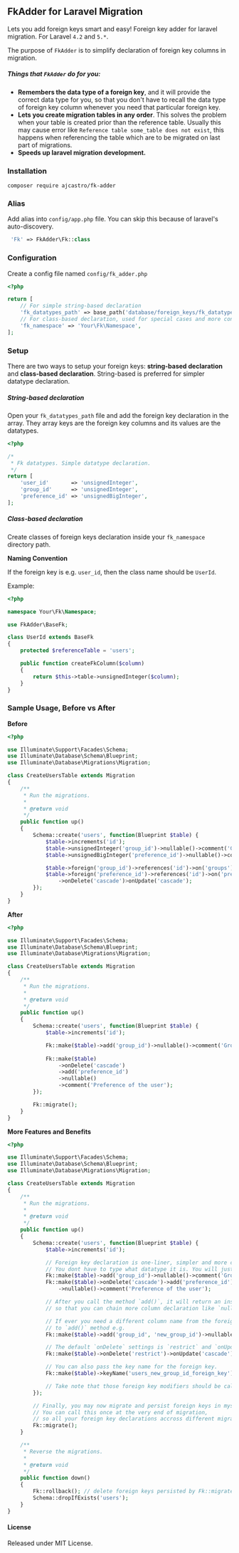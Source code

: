 ## FkAdder for Laravel Migration

Lets you add foreign keys smart and easy! Foreign key adder for laravel migration.
For Laravel `4.2` and `5.*`.

The purpose of `FkAdder` is to simplify declaration of foreign key columns in migration.

##### Things that `FkAdder` do for you:
  * __Remembers the data type of a foreign key__, and it will provide the correct data type for you, so that you don't have to recall the data type of foreign key column
      whenever you need that particular foreign key.
  * __Lets you create migration tables in any order__. This solves the problem when your table is created prior than the reference table. Usually this may cause error like `Reference table some_table does not exist`, this happens when referencing the table which are to be migrated on last part of migrations.
  * __Speeds up laravel migration development.__


### Installation

`composer require ajcastro/fk-adder`

### Alias

Add alias into `config/app.php` file. You can skip this because of laravel's auto-discovery.

```php
 'Fk' => FkAdder\Fk::class
```

### Configuration

Create a config file named `config/fk_adder.php`

```php
<?php

return [
    // For simple string-based declaration
    'fk_datatypes_path' => base_path('database/foreign_keys/fk_datatypes.php') 
    // For class-based declaration, used for special cases and more control
    'fk_namespace' => 'Your\Fk\Namespace', 
];
```

### Setup

There are two ways to setup your foreign keys: __string-based declaration__ and __class-based declaration__. 
String-based is preferred for simpler datatype declaration.

##### String-based declaration

Open your `fk_datatypes_path` file and add the foreign key declaration in the array. They array keys are the foreign key columns and its values are the datatypes.

```php
<?php

/*
 * Fk datatypes. Simple datatype declaration.
 */
return [
    'user_id'       => 'unsignedInteger',
    'group_id'      => 'unsignedInteger',
    'preference_id' => 'unsignedBigInteger',
];
```


##### Class-based declaration

Create classes of foreign keys declaration inside your `fk_namespace` directory path.

__Naming Convention__

If the foreign key is e.g. `user_id`, then the class name should be `UserId`.

Example:

```php
<?php

namespace Your\Fk\Namespace;

use FkAdder\BaseFk;

class UserId extends BaseFk
{
    protected $referenceTable = 'users';

    public function createFkColumn($column)
    {
        return $this->table->unsignedInteger($column);
    } 
}

```


### Sample Usage, Before vs After

__Before__

```php
<?php

use Illuminate\Support\Facades\Schema;
use Illuminate\Database\Schema\Blueprint;
use Illuminate\Database\Migrations\Migration;

class CreateUsersTable extends Migration
{
    /**
     * Run the migrations.
     *
     * @return void
     */
    public function up()
    {
        Schema::create('users', function(Blueprint $table) {
            $table->increments('id');
            $table->unsignedInteger('group_id')->nullable()->comment('Group of the user');
            $table->unsignedBigInteger('preference_id')->nullable()->comment('Preference of the user');

            $table->foreign('group_id')->references('id')->on('groups');
            $table->foreign('preference_id')->references('id')->on('preferences')
                ->onDelete('cascade')>onUpdate('cascade');
        });
    }
}

```

__After__

```php
<?php

use Illuminate\Support\Facades\Schema;
use Illuminate\Database\Schema\Blueprint;
use Illuminate\Database\Migrations\Migration;

class CreateUsersTable extends Migration
{
    /**
     * Run the migrations.
     *
     * @return void
     */
    public function up()
    {
        Schema::create('users', function(Blueprint $table) {
            $table->increments('id');

            Fk::make($table)->add('group_id')->nullable()->comment('Group of the user');
            
            Fk::make($table)
                ->onDelete('cascade')
                ->add('preference_id')
                ->nullable()
                ->comment('Preference of the user');
        });

        Fk::migrate();
    }
}

```

__More Features and Benefits__

```php
<?php

use Illuminate\Support\Facades\Schema;
use Illuminate\Database\Schema\Blueprint;
use Illuminate\Database\Migrations\Migration;

class CreateUsersTable extends Migration
{
    /**
     * Run the migrations.
     *
     * @return void
     */
    public function up()
    {
        Schema::create('users', function(Blueprint $table) {
            $table->increments('id');

            // Foreign key declaration is one-liner, simpler and more compact. 
            // You dont have to type what datatype it is. You will just declare it once.
            Fk::make($table)->add('group_id')->nullable()->comment('Group of the user');
            Fk::make($table)->onDelete('cascade')->add('preference_id')
                ->nullable()->comment('Preference of the user');

            // After you call the method `add()`, it will return an instance of the usual \Illuminate\Support\Fluent,
            // so that you can chain more column declaration like `nullable()` and `comment()`

            // If ever you need a different column name from the foreign key, just pass a second parameter 
            // to `add()` method e.g.
            Fk::make($table)->add('group_id', 'new_group_id')->nullable()->comment('New group of the user');

            // The default `onDelete` settings is `restrict` and `onUpdate` is `cascade`.
            Fk::make($table)->onDelete('restrict')->onUpdate('cascade')->add('group_id', 'new_group_id');

            // You can also pass the key name for the foreign key.
            Fk::make($table)->keyName('users_new_group_id_foreign_key')->add('group_id', 'new_group_id');

            // Take note that those foreign key modifiers should be called prior or before the `add()` method.
        });

        // Finally, you may now migrate and persist foreign keys in mysql database.
        // You can call this once at the very end of migration, 
        // so all your foreign key declarations accross different migration files will be persisted.
        Fk::migrate();
    }

    /**
     * Reverse the migrations.
     *
     * @return void
     */
    public function down()
    {
        Fk::rollback(); // delete foreign keys persisted by Fk::migrate(), (coming soon...)
        Schema::dropIfExists('users');
    }
}

```

#### License

Released under MIT License.
